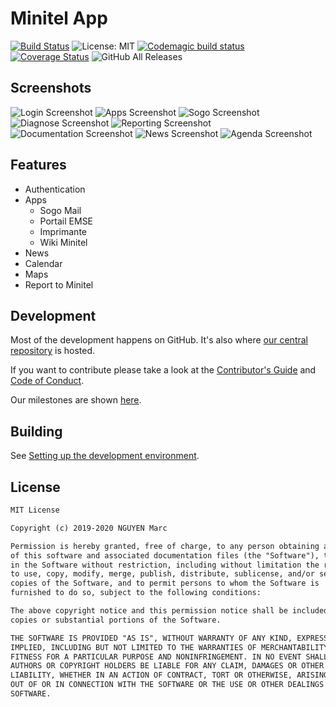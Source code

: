 # Minitel App

[![Build Status](https://img.shields.io/gitlab/pipeline/Darkness4/minitel-app.svg?style=flat)](https://gitlab.com/Darkness4/minitel-app/pipelines)
![License: MIT](https://img.shields.io/github/license/Darkness4/minitel-app.svg?style=flat)
[![Codemagic build status](https://api.codemagic.io/apps/5caa704d02fe6a0008c69612/5caa704d02fe6a0008c69611/status_badge.svg)](https://codemagic.io/apps/5caa704d02fe6a0008c69612/5caa704d02fe6a0008c69611/latest_build)
[![Coverage Status](https://coveralls.io/repos/github/Darkness4/minitel-app/badge.svg?branch=HEAD)](https://coveralls.io/github/Darkness4/minitel-app?branch=HEAD)
![GitHub All Releases](https://img.shields.io/github/downloads/Darkness4/minitel-app/total.svg)

## Screenshots

![Login Screenshot](./docs/screenshots/login.png)
![Apps Screenshot](./docs/screenshots/apps.png)
![Sogo Screenshot](./docs/screenshots/sogo.png)
![Diagnose Screenshot](./docs/screenshots/diagnosis.png)
![Reporting Screenshot](./docs/screenshots/reporting.png)
![Documentation Screenshot](./docs/screenshots/docs.png)
![News Screenshot](./docs/screenshots/news.png)
![Agenda Screenshot](./docs/screenshots/agenda.png)

## Features

- Authentication
- Apps
  - Sogo Mail
  - Portail EMSE
  - Imprimante
  - Wiki Minitel
- News
- Calendar
- Maps
- Report to Minitel

## Development

Most of the development happens on GitHub. It's also where
[our central repository](https://github.com/Darkness4/minitel-app) is hosted.

If you want to contribute please take a look at the
[Contributor's Guide](./CONTRIBUTING.md) and
[Code of Conduct](./CODE_OF_CONDUCT.md).

Our milestones are shown [here](https://github.com/Darkness4/minitel-app/projects).

## Building

See [Setting up the development environment](https://github.com/Darkness4/minitel-app/wiki/Setting-up-the-development-environment).

## License

```txt
MIT License

Copyright (c) 2019-2020 NGUYEN Marc

Permission is hereby granted, free of charge, to any person obtaining a copy
of this software and associated documentation files (the "Software"), to deal
in the Software without restriction, including without limitation the rights
to use, copy, modify, merge, publish, distribute, sublicense, and/or sell
copies of the Software, and to permit persons to whom the Software is
furnished to do so, subject to the following conditions:

The above copyright notice and this permission notice shall be included in all
copies or substantial portions of the Software.

THE SOFTWARE IS PROVIDED "AS IS", WITHOUT WARRANTY OF ANY KIND, EXPRESS OR
IMPLIED, INCLUDING BUT NOT LIMITED TO THE WARRANTIES OF MERCHANTABILITY,
FITNESS FOR A PARTICULAR PURPOSE AND NONINFRINGEMENT. IN NO EVENT SHALL THE
AUTHORS OR COPYRIGHT HOLDERS BE LIABLE FOR ANY CLAIM, DAMAGES OR OTHER
LIABILITY, WHETHER IN AN ACTION OF CONTRACT, TORT OR OTHERWISE, ARISING FROM,
OUT OF OR IN CONNECTION WITH THE SOFTWARE OR THE USE OR OTHER DEALINGS IN THE
SOFTWARE.
```
